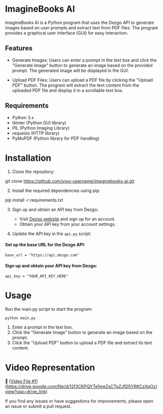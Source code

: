 # ImagineBooks AI

ImagineBooks AI is a Python program that uses the Dezgo API to generate images based on user prompts and extract text from PDF files. The program provides a graphical user interface (GUI) for easy interaction.

## Features

- Generate Images: Users can enter a prompt in the text box and click the "Generate Image" button to generate an image based on the provided prompt. The generated image will be displayed in the GUI.

- Upload PDF Files: Users can upload a PDF file by clicking the "Upload PDF" button. The program will extract the text content from the uploaded PDF file and display it in a scrollable text box.

## Requirements

- Python 3.x
- tkinter (Python GUI library)
- PIL (Python Imaging Library)
- requests (HTTP library)
- PyMuPDF (Python library for PDF handling)

# Installation

1. Clone the repository:

git clone https://github.com/your-username/imaginebooks-ai.git

2. Install the required dependencies using pip:

pip install -r requirements.txt

3. Sign up and obtain an API key from Dezgo:

   - Visit [Dezgo website](https://www.dezgo.com/) and sign up for an account.
   - Obtain your API key from your account settings.

4. Update the API key in the ```api.py``` script:


#### Set up the base URL for the Dezgo API:

```base_url = "https://api.dezgo.com"```

#### Sign up and obtain your API key from Dezgo:

```api_key = "YOUR_API_KEY_HERE"```

# Usage
Run the main.py script to start the program:

```python main.py```

1. Enter a prompt in the text box.
2. Click the "Generate Image" button to generate an image based on the prompt.
3. Click the "Upload PDF" button to upload a PDF file and extract its text content.
   
# Video Representation
:movie_camera: [[Video File #1](https://drive.google.com/uc?export=download&id=12f3CKPQYTe1meZsCTgZJfD5YRKCzXqOz)](https://drive.google.com/file/d/12f3CKPQYTe1meZsCTgZJfD5YRKCzXqOz/view?usp=drive_link)


If you find any issues or have suggestions for improvements, please open an issue or submit a pull request.
